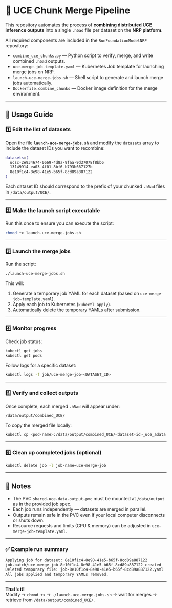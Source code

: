 # 🧬 UCE Chunk Merge Pipeline

This repository automates the process of **combining distributed UCE inference outputs** into a single `.h5ad` file per dataset on the **NRP platform**.

All required components are included in the `RunFoundationModelNRP` repository:
- `combine_uce_chunks.py` — Python script to verify, merge, and write combined `.h5ad` outputs.  
- `uce-merge-job-template.yaml` — Kubernetes Job template for launching merge jobs on NRP.  
- `launch-uce-merge-jobs.sh` — Shell script to generate and launch merge jobs automatically.  
- `Dockerfile.combine_chunks` — Docker image definition for the merge environment.

---

## 🚀 Usage Guide

### 1️⃣ Edit the list of datasets

Open the file **`launch-uce-merge-jobs.sh`** and modify the `datasets` array to include the dataset IDs you want to recombine:

```bash
datasets=(
  ucsc-2e934674-0669-4d8a-9faa-9d37078f8bb6
  13149914-ea03-4f01-8bf6-b793b667127b
  8e10f1c4-8e98-41e5-b65f-8cd89a887122
)
```

Each dataset ID should correspond to the prefix of your chunked `.h5ad` files in `/data/output/UCE/`.

---

### 2️⃣ Make the launch script executable

Run this once to ensure you can execute the script:

```bash
chmod +x launch-uce-merge-jobs.sh
```

---

### 3️⃣ Launch the merge jobs

Run the script:

```bash
./launch-uce-merge-jobs.sh
```

This will:
1. Generate a temporary job YAML for each dataset (based on `uce-merge-job-template.yaml`).
2. Apply each job to Kubernetes (`kubectl apply`).
3. Automatically delete the temporary YAMLs after submission.

---

### 4️⃣ Monitor progress

Check job status:

```bash
kubectl get jobs
kubectl get pods
```

Follow logs for a specific dataset:

```bash
kubectl logs -f job/uce-merge-job-<DATASET_ID>
```

---

### 5️⃣ Verify and collect outputs

Once complete, each merged `.h5ad` will appear under:

```
/data/output/combined_UCE/
```

To copy the merged file locally:

```bash
kubectl cp <pod-name>:/data/output/combined_UCE/<dataset-id>_uce_adata.h5ad .
```

---

### 6️⃣ Clean up completed jobs (optional)

```bash
kubectl delete job -l job-name=uce-merge-job
```

---

## 🧩 Notes
- The PVC `shared-uce-data-output-pvc` must be mounted at `/data/output` as in the provided job spec.
- Each job runs independently — datasets are merged in parallel.
- Outputs remain safe in the PVC even if your local computer disconnects or shuts down.
- Resource requests and limits (CPU & memory) can be adjusted in `uce-merge-job-template.yaml`.

---

### ✅ Example run summary

```bash
Applying job for dataset: 8e10f1c4-8e98-41e5-b65f-8cd89a887122
job.batch/uce-merge-job-8e10f1c4-8e98-41e5-b65f-8cd89a887122 created
Deleted temporary file: job-8e10f1c4-8e98-41e5-b65f-8cd89a887122.yaml
All jobs applied and temporary YAMLs removed.
```

---

**That’s it!**  
Modify → `chmod +x` → `./launch-uce-merge-jobs.sh` → wait for merges → retrieve from `/data/output/combined_UCE/`.
